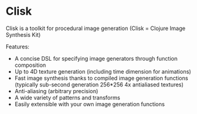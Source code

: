 # Clisk


Clisk is a toolkit for procedural image generation (Clisk = Clojure Image Synthesis Kit)

Features:

* A concise DSL for specifying image generators through function composition
* Up to 4D texture generation (including time dimension for animations) 
* Fast image synthesis thanks to compiled image generation functions (typically sub-second generation 256*256 4x antialiased textures)
* Anti-aliasing (arbitrary precision)
* A wide variety of patterns and transforms
* Easily extensible with your own image generation functions